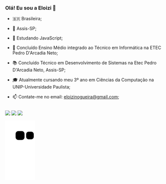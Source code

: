 ### Olá! Eu sou a Eloizi  👋

- 🇧🇷 Brasileira;
- 🏡 Assis-SP;
- 🌱 Estudando JavaScript;
- 💬 Concluído Ensino Médio integrado ao Técnico em Informática na ETEC Pedro D'Arcadia Neto;
- 📚 Concluído Técnico em Desenvolvimento de Sistemas na Etec Pedro D'Arcadia Neto, Assis-SP;
- 🎓 Atualmente cursando meu 3º ano em Ciências da Computação na UNIP-Universidade Paulista;

- 📫 Contate-me no email: eloizinogueira@gmail.com;



  
  ##
 
<div> 
  
  <a href="https://www.instagram.com" target="_blank"><img src="https://img.shields.io/badge/-Instagram-%23E4405F?style=for-the-badge&logo=instagram&logoColor=white" target="_blank"></a>
  <a href = "mailto:eloizinogueira@gmail.com"><img src="https://img.shields.io/badge/-Gmail-%23333?style=for-the-badge&logo=gmail&logoColor=white" target="_blank"></a>
  <a href="https://www.linkedin.com/in/eloizi-nogueira-6726761a9/" target="_blank"><img src="https://img.shields.io/badge/-LinkedIn-%230077B5?style=for-the-badge&logo=linkedin&logoColor=white" target="_blank"></a> 
 
 ![Snake animation](https://github.com/Eloizi/Eloizi/blob/output/github-contribution-grid-snake.svg)
 
</div>


